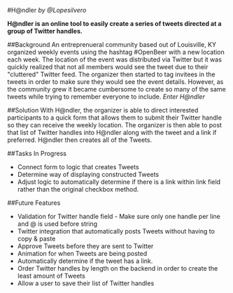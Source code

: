#H@ndler
*by @Lopesilvero*


**H@ndler is an online tool to easily create a series of tweets directed at a group of Twitter handles.**


##Background
An entreprenueral community based out of Louisville, KY organized weekly events using the hashtag #OpenBeer with a new location each week. The location of the event was distributed via Twitter but it was quickly realized that not all members would see the tweet due to their "cluttered" Twitter feed. The organizer then started to tag invitees in the tweets in order to make sure they would see the event details. However, as the community grew it became cumbersome to create so many of the same tweets while trying to remember everyone to include. *Enter H@ndler*


##Solution
With H@ndler, the organizer is able to direct interested participants to a quick form that allows them to submit their Twitter handle so they can receive the weekly location. The organizer is then able to post that list of Twitter handles into H@ndler along with the tweet and a link if preferred. H@ndler then creates all of the Tweets. 


##Tasks In Progress
* Connect form to logic that creates Tweets
* Determine way of displaying constructed Tweets
* Adjust logic to automatically determine if there is a link within link field rather than the original checkbox method.


##Future Features
* Validation for Twitter handle field - Make sure only one handle per line and @ is used before string
* Twitter integration that automatically posts Tweets without having to copy & paste
* Approve Tweets before they are sent to Twitter
* Animation for when Tweets are being posted
* Automatically determine if the tweet has a link.
* Order Twitter handles by length on the backend in order to create the least amount of Tweets
* Allow a user to save their list of Twitter handles
